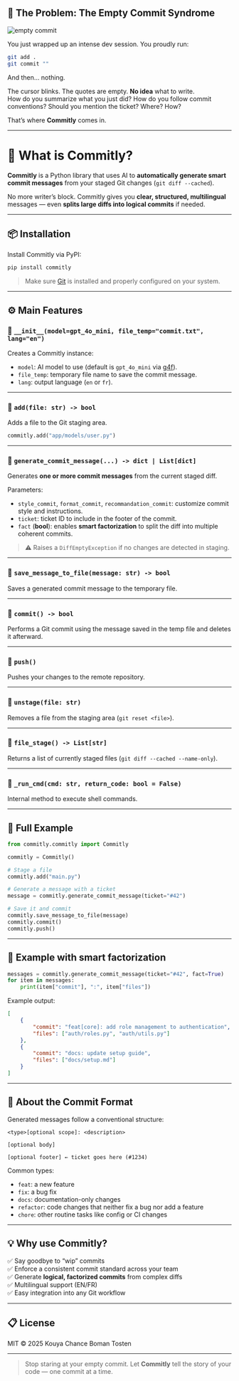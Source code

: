## 🧠 The Problem: The Empty Commit Syndrome

![empty commit](https://cdn.jsdelivr.net/gh/Tostenn/Commitly/images/vide.jpeg)

You just wrapped up an intense dev session. You proudly run:

```bash
git add .
git commit ""
```

And then… nothing.

The cursor blinks. The quotes are empty. **No idea** what to write.  
How do you summarize what you just did? How do you follow commit conventions? Should you mention the ticket? Where? How?

That’s where **Commitly** comes in.

---

# 🚀 What is Commitly?

**Commitly** is a Python library that uses AI to **automatically generate smart commit messages** from your staged Git changes (`git diff --cached`).

No more writer’s block. Commitly gives you **clear, structured, multilingual** messages — even **splits large diffs into logical commits** if needed.

---

## 📦 Installation

Install Commitly via PyPI:

```bash
pip install commitly
```

> Make sure [Git](https://git-scm.com/) is installed and properly configured on your system.

---

## ⚙️ Main Features

### 🔹 `__init__(model=gpt_4o_mini, file_temp="commit.txt", lang="en")`

Creates a Commitly instance:

- `model`: AI model to use (default is `gpt_4o_mini` via [g4f](https://github.com/xtekky/gpt4free)).
- `file_temp`: temporary file name to save the commit message.
- `lang`: output language (`en` or `fr`).

---

### 🔹 `add(file: str) -> bool`

Adds a file to the Git staging area.

```python
commitly.add("app/models/user.py")
```

---

### 🔹 `generate_commit_message(...) -> dict | List[dict]`

Generates **one or more commit messages** from the current staged diff.

Parameters:

- `style_commit`, `format_commit`, `recommandation_commit`: customize commit style and instructions.
- `ticket`: ticket ID to include in the footer of the commit.
- `fact` (**bool**): enables **smart factorization** to split the diff into multiple coherent commits.

> ⚠️ Raises a `DiffEmptyException` if no changes are detected in staging.

---

### 🔹 `save_message_to_file(message: str) -> bool`

Saves a generated commit message to the temporary file.

---

### 🔹 `commit() -> bool`

Performs a Git commit using the message saved in the temp file and deletes it afterward.

---

### 🔹 `push()`

Pushes your changes to the remote repository.

---

### 🔹 `unstage(file: str)`

Removes a file from the staging area (`git reset <file>`).

---

### 🔹 `file_stage() -> List[str]`

Returns a list of currently staged files (`git diff --cached --name-only`).

---

### 🔹 `_run_cmd(cmd: str, return_code: bool = False)`

Internal method to execute shell commands.

---

## 🧪 Full Example

```python
from commitly.commitly import Commitly

commitly = Commitly()

# Stage a file
commitly.add("main.py")

# Generate a message with a ticket
message = commitly.generate_commit_message(ticket="#42")

# Save it and commit
commitly.save_message_to_file(message)
commitly.commit()
commitly.push()
```

---

## 🧠 Example with **smart factorization**

```python
messages = commitly.generate_commit_message(ticket="#42", fact=True)
for item in messages:
    print(item["commit"], ":", item["files"])
```

Example output:

```json
[
    {
        "commit": "feat[core]: add role management to authentication",
        "files": ["auth/roles.py", "auth/utils.py"]
    },
    {
        "commit": "docs: update setup guide",
        "files": ["docs/setup.md"]
    }
]
```

---

## 🧩 About the Commit Format

Generated messages follow a conventional structure:

```text
<type>[optional scope]: <description>

[optional body]

[optional footer] ← ticket goes here (#1234)
```

Common types:

- `feat`: a new feature
- `fix`: a bug fix
- `docs`: documentation-only changes
- `refactor`: code changes that neither fix a bug nor add a feature
- `chore`: other routine tasks like config or CI changes

---

## 💡 Why use Commitly?

✅ Say goodbye to “wip” commits  
✅ Enforce a consistent commit standard across your team  
✅ Generate **logical, factorized commits** from complex diffs  
✅ Multilingual support (EN/FR)  
✅ Easy integration into any Git workflow

---

## 📋 License

MIT © 2025 Kouya Chance Boman Tosten

---

> Stop staring at your empty commit. Let **Commitly** tell the story of your code — one commit at a time.
